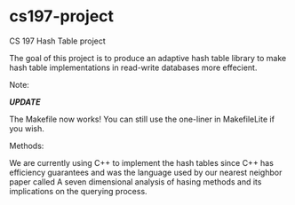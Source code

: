 # cs197-project
CS 197 Hash Table project

The goal of this project is to produce an adaptive hash table library to make
hash table implementations in read-write databases more effecient. 

Note:

***UPDATE*** 

The Makefile now works! You can still use the one-liner in MakefileLite if you wish.

Methods:

We are currently using C++ to implement the hash tables since C++ has efficiency 
guarantees and was the language used by our nearest neighbor paper called 
A seven dimensional analysis of hasing methods and its implications on the querying process. 
